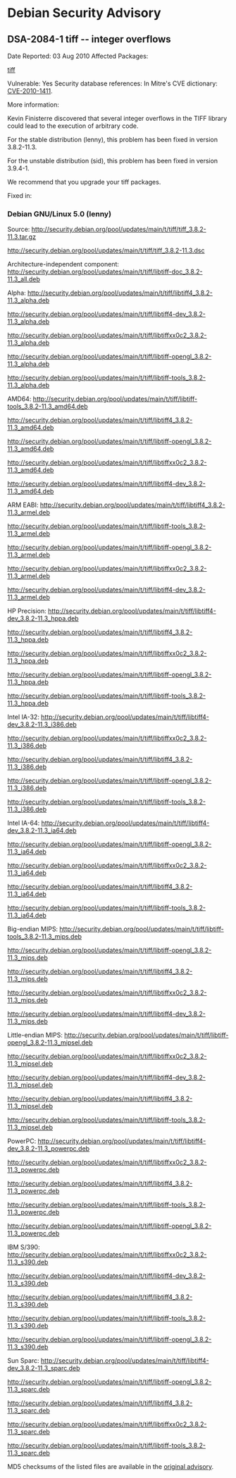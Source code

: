 
Debian Security Advisory
========================


DSA-2084-1 tiff -- integer overflows
------------------------------------



Date Reported:
03 Aug 2010
Affected Packages:

[tiff](https://packages.debian.org/src:tiff)

Vulnerable:
Yes
Security database references:
In Mitre's CVE dictionary: [CVE-2010-1411](https://security-tracker.debian.org/tracker/CVE-2010-1411).  

More information:

Kevin Finisterre discovered that several integer overflows in the TIFF
library could lead to the execution of arbitrary code.


For the stable distribution (lenny), this problem has been fixed in
version 3.8.2-11.3.


For the unstable distribution (sid), this problem has been fixed in
version 3.9.4-1.


We recommend that you upgrade your tiff packages.



Fixed in:

### Debian GNU/Linux 5.0 (lenny)



Source:
 <http://security.debian.org/pool/updates/main/t/tiff/tiff_3.8.2-11.3.tar.gz>  

<http://security.debian.org/pool/updates/main/t/tiff/tiff_3.8.2-11.3.dsc>  

Architecture-independent component:
 <http://security.debian.org/pool/updates/main/t/tiff/libtiff-doc_3.8.2-11.3_all.deb>  

Alpha:
 <http://security.debian.org/pool/updates/main/t/tiff/libtiff4_3.8.2-11.3_alpha.deb>  

<http://security.debian.org/pool/updates/main/t/tiff/libtiff4-dev_3.8.2-11.3_alpha.deb>  

<http://security.debian.org/pool/updates/main/t/tiff/libtiffxx0c2_3.8.2-11.3_alpha.deb>  

<http://security.debian.org/pool/updates/main/t/tiff/libtiff-opengl_3.8.2-11.3_alpha.deb>  

<http://security.debian.org/pool/updates/main/t/tiff/libtiff-tools_3.8.2-11.3_alpha.deb>  

AMD64:
 <http://security.debian.org/pool/updates/main/t/tiff/libtiff-tools_3.8.2-11.3_amd64.deb>  

<http://security.debian.org/pool/updates/main/t/tiff/libtiff4_3.8.2-11.3_amd64.deb>  

<http://security.debian.org/pool/updates/main/t/tiff/libtiff-opengl_3.8.2-11.3_amd64.deb>  

<http://security.debian.org/pool/updates/main/t/tiff/libtiffxx0c2_3.8.2-11.3_amd64.deb>  

<http://security.debian.org/pool/updates/main/t/tiff/libtiff4-dev_3.8.2-11.3_amd64.deb>  

ARM EABI:
 <http://security.debian.org/pool/updates/main/t/tiff/libtiff4_3.8.2-11.3_armel.deb>  

<http://security.debian.org/pool/updates/main/t/tiff/libtiff-tools_3.8.2-11.3_armel.deb>  

<http://security.debian.org/pool/updates/main/t/tiff/libtiff-opengl_3.8.2-11.3_armel.deb>  

<http://security.debian.org/pool/updates/main/t/tiff/libtiffxx0c2_3.8.2-11.3_armel.deb>  

<http://security.debian.org/pool/updates/main/t/tiff/libtiff4-dev_3.8.2-11.3_armel.deb>  

HP Precision:
 <http://security.debian.org/pool/updates/main/t/tiff/libtiff4-dev_3.8.2-11.3_hppa.deb>  

<http://security.debian.org/pool/updates/main/t/tiff/libtiff4_3.8.2-11.3_hppa.deb>  

<http://security.debian.org/pool/updates/main/t/tiff/libtiffxx0c2_3.8.2-11.3_hppa.deb>  

<http://security.debian.org/pool/updates/main/t/tiff/libtiff-opengl_3.8.2-11.3_hppa.deb>  

<http://security.debian.org/pool/updates/main/t/tiff/libtiff-tools_3.8.2-11.3_hppa.deb>  

Intel IA-32:
 <http://security.debian.org/pool/updates/main/t/tiff/libtiff4-dev_3.8.2-11.3_i386.deb>  

<http://security.debian.org/pool/updates/main/t/tiff/libtiffxx0c2_3.8.2-11.3_i386.deb>  

<http://security.debian.org/pool/updates/main/t/tiff/libtiff4_3.8.2-11.3_i386.deb>  

<http://security.debian.org/pool/updates/main/t/tiff/libtiff-opengl_3.8.2-11.3_i386.deb>  

<http://security.debian.org/pool/updates/main/t/tiff/libtiff-tools_3.8.2-11.3_i386.deb>  

Intel IA-64:
 <http://security.debian.org/pool/updates/main/t/tiff/libtiff4-dev_3.8.2-11.3_ia64.deb>  

<http://security.debian.org/pool/updates/main/t/tiff/libtiff-opengl_3.8.2-11.3_ia64.deb>  

<http://security.debian.org/pool/updates/main/t/tiff/libtiffxx0c2_3.8.2-11.3_ia64.deb>  

<http://security.debian.org/pool/updates/main/t/tiff/libtiff4_3.8.2-11.3_ia64.deb>  

<http://security.debian.org/pool/updates/main/t/tiff/libtiff-tools_3.8.2-11.3_ia64.deb>  

Big-endian MIPS:
 <http://security.debian.org/pool/updates/main/t/tiff/libtiff-tools_3.8.2-11.3_mips.deb>  

<http://security.debian.org/pool/updates/main/t/tiff/libtiff-opengl_3.8.2-11.3_mips.deb>  

<http://security.debian.org/pool/updates/main/t/tiff/libtiff4_3.8.2-11.3_mips.deb>  

<http://security.debian.org/pool/updates/main/t/tiff/libtiffxx0c2_3.8.2-11.3_mips.deb>  

<http://security.debian.org/pool/updates/main/t/tiff/libtiff4-dev_3.8.2-11.3_mips.deb>  

Little-endian MIPS:
 <http://security.debian.org/pool/updates/main/t/tiff/libtiff-opengl_3.8.2-11.3_mipsel.deb>  

<http://security.debian.org/pool/updates/main/t/tiff/libtiffxx0c2_3.8.2-11.3_mipsel.deb>  

<http://security.debian.org/pool/updates/main/t/tiff/libtiff4-dev_3.8.2-11.3_mipsel.deb>  

<http://security.debian.org/pool/updates/main/t/tiff/libtiff4_3.8.2-11.3_mipsel.deb>  

<http://security.debian.org/pool/updates/main/t/tiff/libtiff-tools_3.8.2-11.3_mipsel.deb>  

PowerPC:
 <http://security.debian.org/pool/updates/main/t/tiff/libtiff4-dev_3.8.2-11.3_powerpc.deb>  

<http://security.debian.org/pool/updates/main/t/tiff/libtiffxx0c2_3.8.2-11.3_powerpc.deb>  

<http://security.debian.org/pool/updates/main/t/tiff/libtiff4_3.8.2-11.3_powerpc.deb>  

<http://security.debian.org/pool/updates/main/t/tiff/libtiff-tools_3.8.2-11.3_powerpc.deb>  

<http://security.debian.org/pool/updates/main/t/tiff/libtiff-opengl_3.8.2-11.3_powerpc.deb>  

IBM S/390:
 <http://security.debian.org/pool/updates/main/t/tiff/libtiffxx0c2_3.8.2-11.3_s390.deb>  

<http://security.debian.org/pool/updates/main/t/tiff/libtiff4-dev_3.8.2-11.3_s390.deb>  

<http://security.debian.org/pool/updates/main/t/tiff/libtiff4_3.8.2-11.3_s390.deb>  

<http://security.debian.org/pool/updates/main/t/tiff/libtiff-tools_3.8.2-11.3_s390.deb>  

<http://security.debian.org/pool/updates/main/t/tiff/libtiff-opengl_3.8.2-11.3_s390.deb>  

Sun Sparc:
 <http://security.debian.org/pool/updates/main/t/tiff/libtiff4-dev_3.8.2-11.3_sparc.deb>  

<http://security.debian.org/pool/updates/main/t/tiff/libtiff-opengl_3.8.2-11.3_sparc.deb>  

<http://security.debian.org/pool/updates/main/t/tiff/libtiff4_3.8.2-11.3_sparc.deb>  

<http://security.debian.org/pool/updates/main/t/tiff/libtiffxx0c2_3.8.2-11.3_sparc.deb>  

<http://security.debian.org/pool/updates/main/t/tiff/libtiff-tools_3.8.2-11.3_sparc.deb>  


MD5 checksums of the listed files are available in the [original advisory](https://lists.debian.org/debian-security-announce/2010/msg00129.html).





